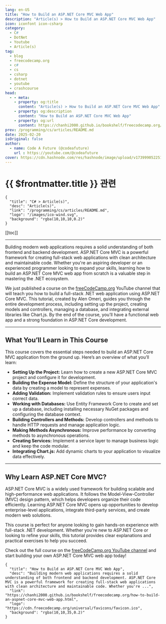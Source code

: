 ```yaml
---
lang: en-US
title: "How to Build an ASP.NET Core MVC Web App"
description: "Article(s) > How to Build an ASP.NET Core MVC Web App"
icon: iconfont icon-csharp
category:
  - C#
  - DotNet
  - Youtube
  - Article(s)
tag:
  - blog
  - freecodecamp.org
  - c#
  - cs
  - csharp
  - dotnet
  - youtube
  - crashcourse
head:
  - - meta:
    - property: og:title
      content: "Article(s) > How to Build an ASP.NET Core MVC Web App"
    - property: og:description
      content: "How to Build an ASP.NET Core MVC Web App"
    - property: og:url
      content: https://chanhi2000.github.io/bookshelf/freecodecamp.org/how-to-build-an-aspnet-core-mvc-web-app.html
prev: /programming/cs/articles/README.md
date: 2025-02-20
isOriginal: false
author:
  - name: Code A Future (@codeafuture)
    url : https://youtube.com/@codeafuture
cover: https://cdn.hashnode.com/res/hashnode/image/upload/v1739990522515/196a648c-bcf1-4ee4-ae29-664c1a7de4eb.png
---
```


# {{ $frontmatter.title }} 관련

```component VPCard
{
  "title": "C# > Article(s)",
  "desc": "Article(s)",
  "link": "/programming/cs/articles/README.md",
  "logo": "/images/ico-wind.svg",
  "background": "rgba(10,10,10,0.2)"
}
```

[[toc]]

---

<SiteInfo
  name="How to Build an ASP.NET Core MVC Web App"
  desc="Building modern web applications requires a solid understanding of both frontend and backend development. ASP.NET Core MVC is a powerful framework for creating full-stack web applications with clean architecture and maintainable code. Whether you're ..."
  url="https://freecodecamp.org/news/how-to-build-an-aspnet-core-mvc-web-app"
  logo="https://cdn.freecodecamp.org/universal/favicons/favicon.ico"
  preview="https://cdn.hashnode.com/res/hashnode/image/upload/v1739990522515/196a648c-bcf1-4ee4-ae29-664c1a7de4eb.png"/>

Building modern web applications requires a solid understanding of both frontend and backend development. ASP.NET Core MVC is a powerful framework for creating full-stack web applications with clean architecture and maintainable code. Whether you're an aspiring developer or an experienced programmer looking to expand your skills, learning how to build an ASP.NET Core MVC web app from scratch is a valuable step in mastering the .NET ecosystem.

We just published a course on the [<FontIcon icon="fa-brands fa-free-code-camp"/>freeCodeCamp.org](http://freeCodeCamp.org) YouTube channel that will teach you how to build a full-stack .NET web application using ASP.NET Core MVC. This tutorial, created by Alen Omeri, guides you through the entire development process, including setting up the project, creating models and controllers, managing a database, and integrating external libraries like Chart.js. By the end of the course, you’ll have a functional web app and a strong foundation in ASP.NET Core development.

---

## What You’ll Learn in This Course

This course covers the essential steps needed to build an ASP.NET Core MVC application from the ground up. Here’s an overview of what you’ll learn:

- **Setting Up the Project:** Learn how to create a new ASP.NET Core MVC project and configure it for development.
- **Building the Expense Model:** Define the structure of your application's data by creating a model to represent expenses.
- **Adding Validation:** Implement validation rules to ensure users input correct data.
- **Working with Databases:** Use Entity Framework Core to create and set up a database, including installing necessary NuGet packages and configuring the database context.
- **Building Controllers and Methods:** Develop controllers and methods to handle HTTP requests and manage application logic.
- **Making Methods Asynchronous:** Improve performance by converting methods to asynchronous operations.
- **Creating Services:** Implement a service layer to manage business logic and keep the code modular.
- **Integrating Chart.js:** Add dynamic charts to your application to visualize data effectively.

---

## Why Learn ASP.NET Core MVC?

ASP.NET Core MVC is a widely used framework for building scalable and high-performance web applications. It follows the Model-View-Controller (MVC) design pattern, which helps developers organize their code efficiently. Learning ASP.NET Core MVC opens up opportunities to develop enterprise-level applications, integrate third-party services, and create modern web solutions.

This course is perfect for anyone looking to gain hands-on experience with full-stack .NET development. Whether you're new to ASP.NET Core or looking to refine your skills, this tutorial provides clear explanations and practical exercises to help you succeed.

Check out the full course on the [<FontIcon icon="fa-brands fa-youtube"/>freeCodeCamp.org YouTube channel](https://youtu.be/QtiM87MV27w) and start building your own ASP.NET Core MVC web app today!

<VidStack src="youtube/QtiM87MV27w" />

<!-- TODO: add ARTICLE CARD -->
```component VPCard
{
  "title": "How to Build an ASP.NET Core MVC Web App",
  "desc": "Building modern web applications requires a solid understanding of both frontend and backend development. ASP.NET Core MVC is a powerful framework for creating full-stack web applications with clean architecture and maintainable code. Whether you're ...",
  "link": "https://chanhi2000.github.io/bookshelf/freecodecamp.org/how-to-build-an-aspnet-core-mvc-web-app.html",
  "logo": "https://cdn.freecodecamp.org/universal/favicons/favicon.ico",
  "background": "rgba(10,10,35,0.2)"
}
```

